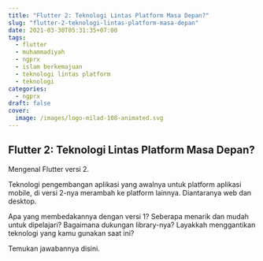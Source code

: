 ```yaml
---
title: "Flutter 2: Teknologi Lintas Platform Masa Depan?"
slug: "flutter-2-teknologi-lintas-platform-masa-depan"
date: 2021-03-30T05:31:35+07:00
tags: 
  - flutter
  - muhammadiyah
  - ngprx
  - islam berkemajuan
  - teknologi lintas platform
  - teknologi
categories:
  - ngprx
draft: false
cover: 
  image: /images/logo-milad-108-animated.svg
---
```

Flutter 2: Teknologi Lintas Platform Masa Depan?
---

Mengenal Flutter versi 2.

Teknologi pengembangan aplikasi yang awalnya untuk platform aplikasi mobile, di versi 2-nya merambah ke platform lainnya. Diantaranya web dan desktop. 

Apa yang membedakannya dengan versi 1? Seberapa menarik dan mudah untuk dipelajari? Bagaimana dukungan library-nya? Layakkah menggantikan teknologi yang kamu gunakan saat ini?

Temukan jawabannya disini.
